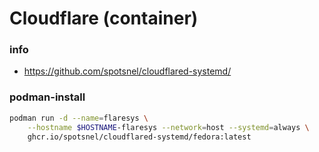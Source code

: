 # Cloudflare (container)

### info

  - https://github.com/spotsnel/cloudflared-systemd/


### podman-install
```sh
podman run -d --name=flaresys \
    --hostname $HOSTNAME-flaresys --network=host --systemd=always \
    ghcr.io/spotsnel/cloudflared-systemd/fedora:latest
```
